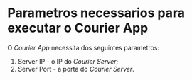 # Parametros necessarios para executar o Courier App

O *Courier App* necessita dos seguintes parametros:
1. Server IP - o IP do *Courier Server*;
2. Server Port - a porta do *Courier Server*.